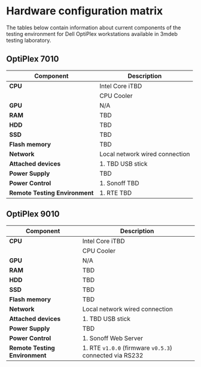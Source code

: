 # Hardware configuration matrix

The tables below contain information about current components of the testing
environment for Dell OptiPlex workstations available in 3mdeb testing laboratory.

## OptiPlex 7010

| Component                      | Description                              |
|--------------------------------|------------------------------------------|
| **CPU**                        | Intel Core iTBD                          |
|                                | CPU Cooler                               |
| **GPU**                        | N/A                                      |
| **RAM**                        | TBD                                      |
| **HDD**                        | TBD                                      |
| **SSD**                        | TBD                                      |
| **Flash memory**               | TBD                                      |
| **Network**                    | Local network wired connection           |
| **Attached devices**           | 1. TBD USB stick                         |
| **Power Supply**               | TBD                                      |
| **Power Control**              | 1. Sonoff TBD                            |
| **Remote Testing Environment** | 1. RTE TBD                               |

## OptiPlex 9010

| Component                      | Description                                             |
|--------------------------------|---------------------------------------------------------|
| **CPU**                        | Intel Core iTBD                                         |
|                                | CPU Cooler                                              |
| **GPU**                        | N/A                                                     |
| **RAM**                        | TBD                                                     |
| **HDD**                        | TBD                                                     |
| **SSD**                        | TBD                                                     |
| **Flash memory**               | TBD                                                     |
| **Network**                    | Local network wired connection                          |
| **Attached devices**           | 1. TBD USB stick                                        |
| **Power Supply**               | TBD                                                     |
| **Power Control**              | 1. Sonoff Web Server                                    |
| **Remote Testing Environment** | 1. RTE `v1.0.0` (firmware `v0.5.3`) connected via RS232 |
